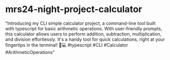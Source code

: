 # mrs24-night-project-calculator
"Introducing my CLI simple calculator project, a command-line tool built with typescript for basic arithmetic operations. With user-friendly prompts, this calculator allows users to perform addition, subtraction, multiplication, and division effortlessly. It's a handy tool for quick calculations, right at your fingertips in the terminal! 🧮💻 #typescript #CLI #Calculator #ArithmeticOperations"





